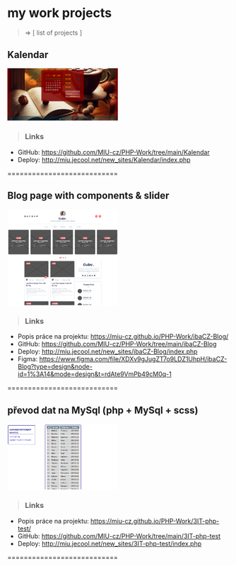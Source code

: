 # my work projects

> => [ list of projects ]

## Kalendar

<img src="./Kalendar/docs/Screenshot 2023-09-19 045918.png" width=250>

> ### Links

- GitHub: <https://github.com/MIU-cz/PHP-Work/tree/main/Kalendar>
- Deploy: <http://miu.jecool.net/new_sites/Kalendar/index.php>

===========================

## Blog page with components & slider

<img src="./ibaCZ-Blog/docs/Screenshot 2023-09-10 140548.png" width=250>

> ### Links

- Popis práce na projektu: <https://miu-cz.github.io/PHP-Work/ibaCZ-Blog/>
- GitHub: <https://github.com/MIU-cz/PHP-Work/tree/main/ibaCZ-Blog>
- Deploy: <http://miu.jecool.net/new_sites/ibaCZ-Blog/index.php>
- Figma: <https://www.figma.com/file/XDXv9gJugZT7o9LDZ1UhpH/ibaCZ-Blog?type=design&node-id=1%3A14&mode=design&t=rdAte9VmPb49cM0q-1>

===========================

## převod dat na MySql (php + MySql + scss)

<img src="./3IT-php-test/docs/Screenshot 2023-08-30 221511.png" width=250>

> ### Links

- Popis práce na projektu: <https://miu-cz.github.io/PHP-Work/3IT-php-test/>
- GitHub: <https://github.com/MIU-cz/PHP-Work/tree/main/3IT-php-test>
- Deploy: <http://miu.jecool.net/new_sites/3IT-php-test/index.php>

===========================
